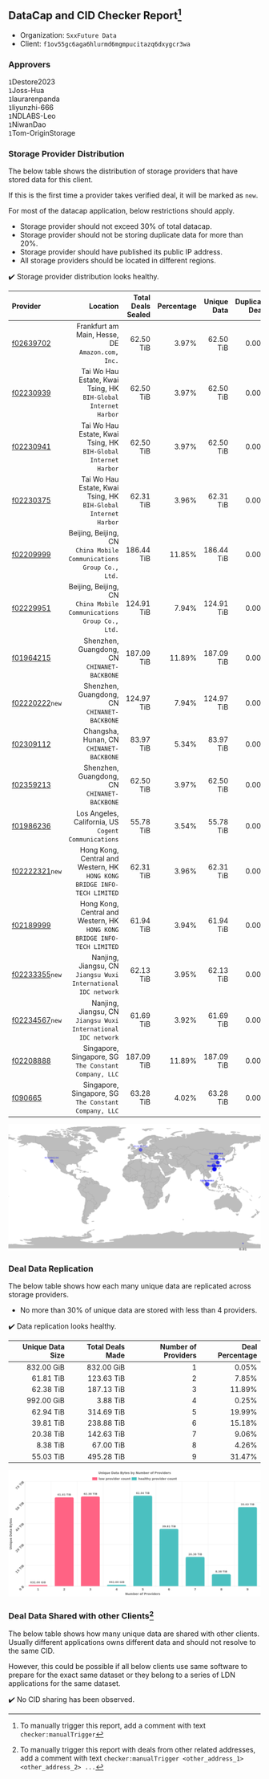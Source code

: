 ## DataCap and CID Checker Report[^1]
 - Organization: `SxxFuture Data`
 - Client: `f1ov55gc6aga6hlurmd6mgmpucitazq6dxygcr3wa`
### Approvers
`1`Destore2023<br/>`1`Joss-Hua<br/>`1`laurarenpanda<br/>`1`liyunzhi-666<br/>`1`NDLABS-Leo<br/>`1`NiwanDao<br/>`1`Tom-OriginStorage


### Storage Provider Distribution
The below table shows the distribution of storage providers that have stored data for this client.

If this is the first time a provider takes verified deal, it will be marked as `new`.

For most of the datacap application, below restrictions should apply.
 - Storage provider should not exceed 30% of total datacap.
 - Storage provider should not be storing duplicate data for more than 20%.
 - Storage provider should have published its public IP address.
 - All storage providers should be located in different regions.

✔️ Storage provider distribution looks healthy.

| Provider                                                    |                                                                    Location | Total Deals Sealed | Percentage | Unique Data | Duplicate Deals |
| :---------------------------------------------------------- | --------------------------------------------------------------------------: | -----------------: | ---------: | ----------: | --------------: |
| [f02639702](https://filfox.info/en/address/f02639702)       |                         Frankfurt am Main, Hesse, DE<br/>`Amazon.com, Inc.` |          62.50 TiB |      3.97% |   62.50 TiB |           0.00% |
| [f02230939](https://filfox.info/en/address/f02230939)       |          Tai Wo Hau Estate, Kwai Tsing, HK<br/>`BIH-Global Internet Harbor` |          62.50 TiB |      3.97% |   62.50 TiB |           0.00% |
| [f02230941](https://filfox.info/en/address/f02230941)       |          Tai Wo Hau Estate, Kwai Tsing, HK<br/>`BIH-Global Internet Harbor` |          62.50 TiB |      3.97% |   62.50 TiB |           0.00% |
| [f02230375](https://filfox.info/en/address/f02230375)       |          Tai Wo Hau Estate, Kwai Tsing, HK<br/>`BIH-Global Internet Harbor` |          62.31 TiB |      3.96% |   62.31 TiB |           0.00% |
| [f02209999](https://filfox.info/en/address/f02209999)       |      Beijing, Beijing, CN<br/>`China Mobile Communications Group Co., Ltd.` |         186.44 TiB |     11.85% |  186.44 TiB |           0.00% |
| [f02229951](https://filfox.info/en/address/f02229951)       |      Beijing, Beijing, CN<br/>`China Mobile Communications Group Co., Ltd.` |         124.91 TiB |      7.94% |  124.91 TiB |           0.00% |
| [f01964215](https://filfox.info/en/address/f01964215)       |                             Shenzhen, Guangdong, CN<br/>`CHINANET-BACKBONE` |         187.09 TiB |     11.89% |  187.09 TiB |           0.00% |
| [f02220222](https://filfox.info/en/address/f02220222)`new`  |                             Shenzhen, Guangdong, CN<br/>`CHINANET-BACKBONE` |         124.97 TiB |      7.94% |  124.97 TiB |           0.00% |
| [f02309112](https://filfox.info/en/address/f02309112)       |                                 Changsha, Hunan, CN<br/>`CHINANET-BACKBONE` |          83.97 TiB |      5.34% |   83.97 TiB |           0.00% |
| [f02359213](https://filfox.info/en/address/f02359213)       |                             Shenzhen, Guangdong, CN<br/>`CHINANET-BACKBONE` |          62.50 TiB |      3.97% |   62.50 TiB |           0.00% |
| [f01986236](https://filfox.info/en/address/f01986236)       |                     Los Angeles, California, US<br/>`Cogent Communications` |          55.78 TiB |      3.54% |   55.78 TiB |           0.00% |
| [f02222321](https://filfox.info/en/address/f02222321)`new`  | Hong Kong, Central and Western, HK<br/>`HONG KONG BRIDGE INFO-TECH LIMITED` |          62.31 TiB |      3.96% |   62.31 TiB |           0.00% |
| [f02189999](https://filfox.info/en/address/f02189999)       | Hong Kong, Central and Western, HK<br/>`HONG KONG BRIDGE INFO-TECH LIMITED` |          61.94 TiB |      3.94% |   61.94 TiB |           0.00% |
| [f02233355](https://filfox.info/en/address/f02233355)`new`  |           Nanjing, Jiangsu, CN<br/>`Jiangsu Wuxi International IDC network` |          62.13 TiB |      3.95% |   62.13 TiB |           0.00% |
| [f02234567](https://filfox.info/en/address/f02234567)`new`  |           Nanjing, Jiangsu, CN<br/>`Jiangsu Wuxi International IDC network` |          61.69 TiB |      3.92% |   61.69 TiB |           0.00% |
| [f02208888](https://filfox.info/en/address/f02208888)       |                    Singapore, Singapore, SG<br/>`The Constant Company, LLC` |         187.09 TiB |     11.89% |  187.09 TiB |           0.00% |
| [f090665](https://filfox.info/en/address/f090665)           |                    Singapore, Singapore, SG<br/>`The Constant Company, LLC` |          63.28 TiB |      4.02% |   63.28 TiB |           0.00% |

<img src="https://raw.githubusercontent.com/data-preservation-programs/filplus-checker-assets/main/filecoin-project/filecoin-plus-large-datasets/issues/1613/1701355426709.png"/>

### Deal Data Replication
The below table shows how each many unique data are replicated across storage providers.

- No more than 30% of unique data are stored with less than 4 providers.

✔️ Data replication looks healthy.

| Unique Data Size | Total Deals Made | Number of Providers | Deal Percentage |
| ---------------: | ---------------: | ------------------: | --------------: |
|       832.00 GiB |       832.00 GiB |                   1 |           0.05% |
|        61.81 TiB |       123.63 TiB |                   2 |           7.85% |
|        62.38 TiB |       187.13 TiB |                   3 |          11.89% |
|       992.00 GiB |         3.88 TiB |                   4 |           0.25% |
|        62.94 TiB |       314.69 TiB |                   5 |          19.99% |
|        39.81 TiB |       238.88 TiB |                   6 |          15.18% |
|        20.38 TiB |       142.63 TiB |                   7 |           9.06% |
|         8.38 TiB |        67.00 TiB |                   8 |           4.26% |
|        55.03 TiB |       495.28 TiB |                   9 |          31.47% |

<img src="https://raw.githubusercontent.com/data-preservation-programs/filplus-checker-assets/main/filecoin-project/filecoin-plus-large-datasets/issues/1613/1701355427518.png"/>

### Deal Data Shared with other Clients[^3]
The below table shows how many unique data are shared with other clients.
Usually different applications owns different data and should not resolve to the same CID.

However, this could be possible if all below clients use same software to prepare for the exact same dataset or they belong to a series of LDN applications for the same dataset.

✔️ No CID sharing has been observed.

[^1]: To manually trigger this report, add a comment with text `checker:manualTrigger`

[^2]: Deals from those addresses are combined into this report as they are specified with `checker:manualTrigger`

[^3]: To manually trigger this report with deals from other related addresses, add a comment with text `checker:manualTrigger <other_address_1> <other_address_2> ...`
